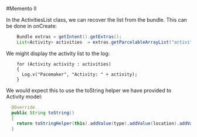 #Memento II

In the ActivitiesList class, we can recover the list from the bundle. This can be done in onCreate:

~~~java
    Bundle extras = getIntent().getExtras();  
    List<Activity> activities  = extras.getParcelableArrayList("activities");
~~~

We might display the activity list to the log:

~~~
    for (Activity activity : activities)
    {
      Log.v("Pacemaker", "Activity: " + activity);
    }
~~~

We would expect this to use the toString helper we have provided to Activity model:

~~~java
  @Override
  public String toString()
  {
    return toStringHelper(this).addValue(type).addValue(location).addValue(distance).toString();
  }
~~~

